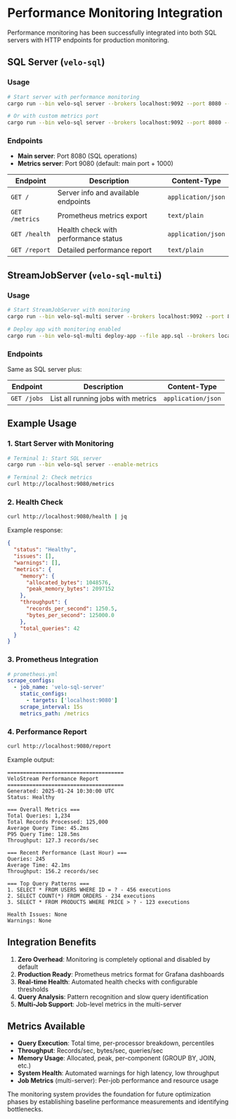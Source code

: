 # Performance Monitoring Integration

Performance monitoring has been successfully integrated into both SQL servers with HTTP endpoints for production monitoring.

## SQL Server (`velo-sql`)

### Usage
```bash
# Start server with performance monitoring
cargo run --bin velo-sql server --brokers localhost:9092 --port 8080 --enable-metrics

# Or with custom metrics port
cargo run --bin velo-sql server --brokers localhost:9092 --port 8080 --enable-metrics --metrics-port 9080
```

### Endpoints
- **Main server**: Port 8080 (SQL operations)
- **Metrics server**: Port 9080 (default: main port + 1000)

| Endpoint | Description | Content-Type |
|----------|-------------|-------------|
| `GET /` | Server info and available endpoints | `application/json` |
| `GET /metrics` | Prometheus metrics export | `text/plain` |
| `GET /health` | Health check with performance status | `application/json` |
| `GET /report` | Detailed performance report | `text/plain` |

## StreamJobServer (`velo-sql-multi`)

### Usage
```bash
# Start StreamJobServer with monitoring
cargo run --bin velo-sql-multi server --brokers localhost:9092 --port 8080 --enable-metrics

# Deploy app with monitoring enabled
cargo run --bin velo-sql-multi deploy-app --file app.sql --brokers localhost:9092 --default-topic orders
```

### Endpoints
Same as SQL server plus:

| Endpoint | Description | Content-Type |
|----------|-------------|-------------|
| `GET /jobs` | List all running jobs with metrics | `application/json` |

## Example Usage

### 1. Start Server with Monitoring
```bash
# Terminal 1: Start SQL server
cargo run --bin velo-sql server --enable-metrics

# Terminal 2: Check metrics
curl http://localhost:9080/metrics
```

### 2. Health Check
```bash
curl http://localhost:9080/health | jq
```

Example response:
```json
{
  "status": "Healthy",
  "issues": [],
  "warnings": [],
  "metrics": {
    "memory": {
      "allocated_bytes": 1048576,
      "peak_memory_bytes": 2097152
    },
    "throughput": {
      "records_per_second": 1250.5,
      "bytes_per_second": 125000.0
    },
    "total_queries": 42
  }
}
```

### 3. Prometheus Integration
```yaml
# prometheus.yml
scrape_configs:
  - job_name: 'velo-sql-server'
    static_configs:
      - targets: ['localhost:9080']
    scrape_interval: 15s
    metrics_path: /metrics
```

### 4. Performance Report
```bash
curl http://localhost:9080/report
```

Example output:
```
=====================================
VeloStream Performance Report
=====================================
Generated: 2025-01-24 10:30:00 UTC
Status: Healthy

=== Overall Metrics ===
Total Queries: 1,234
Total Records Processed: 125,000
Average Query Time: 45.2ms
P95 Query Time: 128.5ms
Throughput: 127.3 records/sec

=== Recent Performance (Last Hour) ===
Queries: 245
Average Time: 42.1ms
Throughput: 156.2 records/sec

=== Top Query Patterns ===
1. SELECT * FROM USERS WHERE ID = ? - 456 executions
2. SELECT COUNT(*) FROM ORDERS - 234 executions
3. SELECT * FROM PRODUCTS WHERE PRICE > ? - 123 executions

Health Issues: None
Warnings: None
```

## Integration Benefits

1. **Zero Overhead**: Monitoring is completely optional and disabled by default
2. **Production Ready**: Prometheus metrics format for Grafana dashboards  
3. **Real-time Health**: Automated health checks with configurable thresholds
4. **Query Analysis**: Pattern recognition and slow query identification
5. **Multi-Job Support**: Job-level metrics in the multi-server

## Metrics Available

- **Query Execution**: Total time, per-processor breakdown, percentiles
- **Throughput**: Records/sec, bytes/sec, queries/sec  
- **Memory Usage**: Allocated, peak, per-component (GROUP BY, JOIN, etc.)
- **System Health**: Automated warnings for high latency, low throughput
- **Job Metrics** (multi-server): Per-job performance and resource usage

The monitoring system provides the foundation for future optimization phases by establishing baseline performance measurements and identifying bottlenecks.